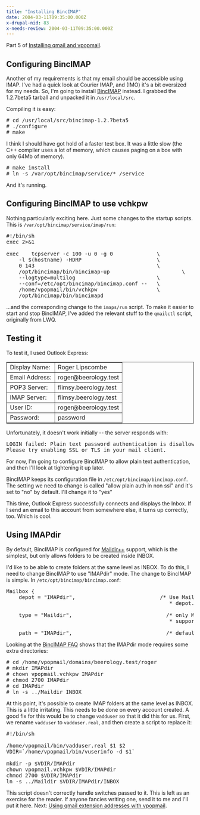 ```yaml
---
title: "Installing BincIMAP"
date: 2004-03-11T09:35:00.000Z
x-drupal-nid: 83
x-needs-review: 2004-03-11T09:35:00.000Z
---
```

Part 5 of [Installing qmail and vpopmail](http://www.differentpla.net/node/view/165).

## Configuring BincIMAP

Another of my requirements is that my email should be accessible using IMAP. I've had a quick look at Courier IMAP, and (IMO) it's a bit oversized for my needs. So, I'm going to install [BincIMAP](http://www.bincimap.org/) instead. I grabbed the 1.2.7beta5 tarball and unpacked it in `/usr/local/src`.

Compiling it is easy:

<pre># cd /usr/local/src/bincimap-1.2.7beta5
# ./configure
# make</pre>

I think I should have got hold of a faster test box. It was a little slow (the C++ compiler uses a lot of memory, which causes paging on a box with only 64Mb of memory).

<pre># make install
# ln -s /var/opt/bincimap/service/* /service</pre>

And it's running.
## Configuring BincIMAP to use vchkpw

Nothing particularly exciting here. Just some changes to the startup scripts. This is `/var/opt/bincimap/service/imap/run`:

<pre>#!/bin/sh
exec 2>&1

exec    tcpserver -c 100 -u 0 -g 0              \
    -l $(hostname) -HDRP                        \
    0 143                                       \
    /opt/bincimap/bin/bincimap-up                       \
    --logtype=multilog                          \
    --conf=/etc/opt/bincimap/bincimap.conf --   \
    /home/vpopmail/bin/vchkpw                   \
    /opt/bincimap/bin/bincimapd</pre>

...and the corresponding change to the `imaps/run` script.
To make it easier to start and stop BincIMAP, I've added the relevant stuff to the `qmailctl` script, originally from LWQ.

## Testing it

To test it, I used Outlook Express:

<table border="1">
<tbody>
<tr>
<td>Display Name:</td>

<td>Roger Lipscombe</td>

</tr>

<tr>
<td>Email Address:</td>

<td>roger@beerology.test</td>

</tr>

<tr>
<td>POP3 Server:</td>

<td>flimsy.beerology.test</td>

</tr>

<tr>
<td>IMAP Server:</td>

<td>flimsy.beerology.test</td>

</tr>

<tr>
<td>User ID:</td>

<td>roger@beerology.test</td>

</tr>

<tr>
<td>Password:</td>

<td>password</td>

</tr>

</tbody>

</table>

Unfortunately, it doesn't work initially -- the server responds with:

<pre>LOGIN failed: Plain text password authentication is disallowed.
Please try enabling SSL or TLS in your mail client.</pre>

For now, I'm going to configure BincIMAP to allow plain text authentication, and then I'll look at tightening it up later.

BincIMAP keeps its configuration file in `/etc/opt/bincimap/bincimap.conf`. The setting we need to change is called "allow plain auth in non ssl" and it's set to "no" by default. I'll change it to "yes"

This time, Outlook Express successfully connects and displays the Inbox. If I send an email to this account from somewhere else, it turns up correctly, too. Which is cool.

## Using IMAPdir

By default, BincIMAP is configured for [Maildir++](http://www.bincimap.org/bincimap-faq.html#q12) support, which is the simplest, but only allows folders to be created inside INBOX.

I'd like to be able to create folders at the same level as INBOX. To do this, I need to change BincIMAP to use "IMAPdir" mode. The change to BincIMAP is simple. In `/etc/opt/bincimap/bincimap.conf`:

<pre>Mailbox {
    depot = "IMAPdir",                           /* Use Maildir++ style
                                                    * depot. */

    type = "Maildir",                              /* only Maildir
                                                    * support */

    path = "IMAPdir",                              /* default path */</pre>

Looking at the [BincIMAP FAQ](http://www.bincimap.org/bincimap-faq.html#q12) shows that the IMAPdir mode requires some extra directories:

<pre># cd /home/vpopmail/domains/beerology.test/roger
# mkdir IMAPdir
# chown vpopmail.vchkpw IMAPdir
# chmod 2700 IMAPdir
# cd IMAPdir
# ln -s ../Maildir INBOX</pre>

At this point, it's possible to create IMAP folders at the same level as INBOX.
This is a little irritating. This needs to be done on every account created. A good fix for this would be to change `vadduser` so that it did this for us. First, we rename `vadduser` to `vadduser.real`, and then create a script to replace it:

<pre>#!/bin/sh

/home/vpopmail/bin/vadduser.real $1 $2
VDIR=`/home/vpopmail/bin/vuserinfo -d $1`

mkdir -p $VDIR/IMAPdir
chown vpopmail.vchkpw $VDIR/IMAPdir
chmod 2700 $VDIR/IMAPdir
ln -s ../Maildir $VDIR/IMAPdir/INBOX
</pre>

This script doesn't correctly handle switches passed to it. This is left as an exercise for the reader. If anyone fancies writing one, send it to me and I'll put it here.
Next: [Using qmail extension addresses with vpopmail](http://www.differentpla.net/node/view/172).